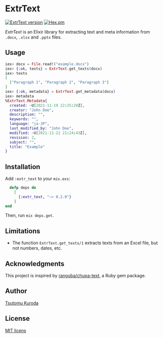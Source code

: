 # ExtrText

[![ExtrText version](https://img.shields.io/hexpm/v/extr_text.svg)](https://hex.pm/packages/extr_text)
[![Hex.pm](https://img.shields.io/hexpm/dt/extr_text.svg)](https://hex.pm/packages/extr_text)

*ExtrText* is an Elixir library for extracting text and meta information from `.docx`, `.xlsx` and `.pptx` files.

## Usage

```elixir
iex> docx = File.read!("example.docx")
iex> {:ok, texts} = ExtrText.get_texts(docx)
iex> texts
[
  ["Paragraph 1", "Paragraph 2", "Paragraph 3"]
]
iex> {:ok, metadata} = ExtrText.get_metadata(docx)
iex> metadata
%ExtrText.Metadata{
  created: ~U[2021-11-19 22:25:20Z],
  creator: "John Doe",
  description: "",
  keywords: "",
  language: "ja-JP",
  last_modified_by: "John Doe",
  modified: ~U[2021-11-22 21:24:43Z],
  revision: 2,
  subject: "",
  title: "Example"
}
```

## Installation

Add `:extr_text` to your `mix.exs`:

```elixir
  defp deps do
    [
      {:extr_text, "~> 0.2.0"}
    ]
end
```

Then, run `mix deps.get`.

## Limitations

* The function `ExtrText.get_texts/1` extracts texts from an Excel file, but not numbers, dates, etc.

## Acknowledgments

This project is inspired by [ranguba/chupa-text](https://github.com/ranguba/chupa-text),
a Ruby gem package.

## Author

[Tsutomu Kuroda](<mailto:t-kuroda@coregenik.com>)

## License

[MIT licens](./MIT_LICENSE.txt)
